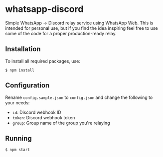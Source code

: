 # whatsapp-discord
Simple WhatsApp -> Discord relay service using WhatsApp Web. This is intended for personal use, but if you find the idea inspiring feel free to use some of the code for a proper production-ready relay.

## Installation
To install all required packages, use:
```console
$ npm install
```

## Configuration
Rename `config.sample.json` to `config.json` and change the following to your needs:
- `id`: Discord webhook ID
- `token`: Discord webhook token
- `group`: Group name of the group you're relaying

## Running
```
$ npm start
```
